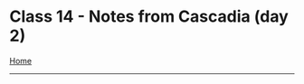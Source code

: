 # Class 14 - Notes from Cascadia (day 2)

[Home](https://justinhamerly.github.io/reading-notes/)

---
